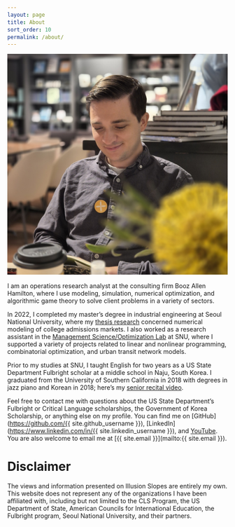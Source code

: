```yaml
---
layout: page
title: About
sort_order: 10
permalink: /about/
---
```


<img
    class="compact"
    alt="Profile picture of me reading a book"
    src="/assets/images/profile.jpg"
/>

I am an operations research analyst at the consulting firm Booz Allen Hamilton,
where I use modeling, simulation, numerical optimization, and algorithmic game
theory to solve client problems in a variety of sectors.

In 2022, I completed my master&rsquo;s degree in industrial engineering at Seoul
National University, where my [thesis
research](https://github.com/maxkapur/CollegeApplication) concerned numerical
modeling of college admissions markets. I also worked as a research assistant in
the [Management Science/Optimization Lab](https://polytope.snu.ac.kr/) at SNU,
where I supported a variety of projects related to linear and nonlinear
programming, combinatorial optimization, and urban transit network models.

Prior to my studies at SNU, I taught English for two years as a US State
Department Fulbright scholar at a middle school in Naju, South Korea. I
graduated from the University of Southern California in 2018 with degrees in
jazz piano and Korean in 2018; here’s my [senior recital
video](https://www.youtube.com/playlist?list=PL06yMQdXWrp9VsynaPe2mg2gjHfr45VZO).

Feel free to contact me with questions about the US State Department&rsquo;s
Fulbright or Critical Language scholarships, the Government of Korea
Scholarship, or anything else on my profile. You can find me on
[GitHub](https://github.com/{{ site.github_username }}),
[LinkedIn](https://www.linkedin.com/in/{{ site.linkedin_username }}), and
[YouTube](https://www.youtube.com/channel/UCRfryFgD6JkqJiTA_MTkHXw). You are
also welcome to email me at [{{ site.email }}](mailto:{{ site.email }}).

# Disclaimer

The views and information presented on Illusion Slopes are entirely my own. This
website does not represent any of the organizations I have been affiliated with,
including but not limited to the CLS Program, the US Department of State,
American Councils for International Education, the Fulbright program, Seoul
National University, and their partners.
